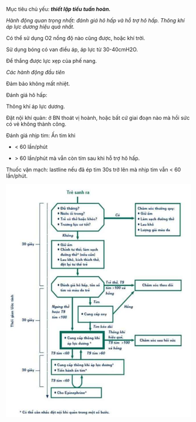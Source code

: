 Mục tiêu chủ yếu: ***thiết lập tiểu tuần hoàn.***  
  
*Hành động quan trọng nhất: đánh giá hô hấp và hỗ trợ hô hấp. Thông khí áp lực dương hiệu quả nhất.*  
  
Có thể sử dụng O2 nồng độ nào cũng được, hoặc khí trời.  
  
Sử dụng bóng có van điều áp, áp lực từ 30-40cmH2O.  
  
Để thắng được lực xẹp của phế nang.  
  
*Các hành động đầu tiên*  
  
Đảm bảo không mất nhiệt.  
  
Đánh giá hô hấp:  
  
Thông khí áp lực dương.  
  
Đặt nội khí quản: ở BN thoát vị hoành, hoặc bất cứ giai đoạn nào mà hồi sức có vẻ không thành công.  
  
Đánh giá nhịp tim: Ấn tim khi  
  
- < 60 lần/phút  
  
- \> 60 lần/phút mà vẫn còn tím sau khi hỗ trợ hô hấp.  
  
Thuốc vận mạch: lastline nếu đã ép tim 30s trở lên mà nhịp tim vẫn < 60 lần/phút.
  

  
![Hồi sức sơ sinh-1690076616500.jpeg](./200%20Files/image/image/H%E1%BB%93i%20s%E1%BB%A9c%20s%C6%A1%20sinh-1690076616500.jpeg)